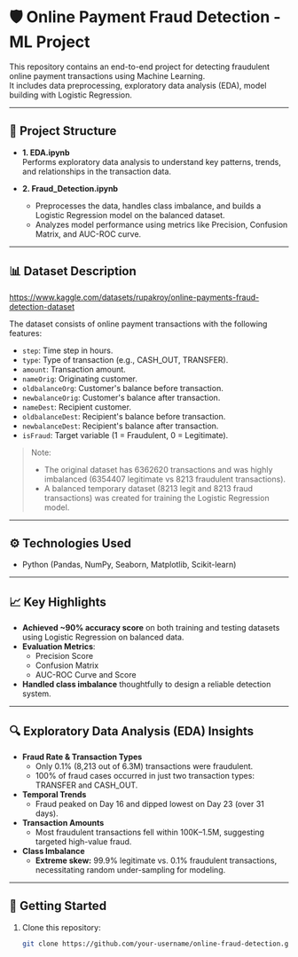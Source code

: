 # 🛡️ Online Payment Fraud Detection - ML Project

This repository contains an end-to-end project for detecting fraudulent online payment transactions using Machine Learning.  
It includes data preprocessing, exploratory data analysis (EDA), model building with Logistic Regression.

---

## 📂 Project Structure

- **1. EDA.ipynb**  
  Performs exploratory data analysis to understand key patterns, trends, and relationships in the transaction data.

- **2. Fraud_Detection.ipynb**  
  - Preprocesses the data, handles class imbalance, and builds a Logistic Regression model on the balanced dataset.
  - Analyzes model performance using metrics like Precision, Confusion Matrix, and AUC-ROC curve.

---

## 📊 Dataset Description
https://www.kaggle.com/datasets/rupakroy/online-payments-fraud-detection-dataset

The dataset consists of online payment transactions with the following features:
- `step`: Time step in hours.
- `type`: Type of transaction (e.g., CASH_OUT, TRANSFER).
- `amount`: Transaction amount.
- `nameOrig`: Originating customer.
- `oldbalanceOrg`: Customer's balance before transaction.
- `newbalanceOrig`: Customer's balance after transaction.
- `nameDest`: Recipient customer.
- `oldbalanceDest`: Recipient's balance before transaction.
- `newbalanceDest`: Recipient's balance after transaction.
- `isFraud`: Target variable (1 = Fraudulent, 0 = Legitimate).

> Note:  
> - The original dataset has 6362620 transactions and was highly imbalanced (6354407 legitimate vs 8213 fraudulent transactions).  
> - A balanced temporary dataset (8213 legit and 8213 fraud transactions) was created for training the Logistic Regression model.  

---

## ⚙️ Technologies Used

- Python (Pandas, NumPy, Seaborn, Matplotlib, Scikit-learn)

---

## 📈 Key Highlights

- **Achieved ~90% accuracy score** on both training and testing datasets using Logistic Regression on balanced data.
- **Evaluation Metrics**:
  - Precision Score
  - Confusion Matrix
  - AUC-ROC Curve and Score
- **Handled class imbalance** thoughtfully to design a reliable detection system.

---
## 🔍 Exploratory Data Analysis (EDA) Insights

- **Fraud Rate & Transaction Types**
  - Only 0.1% (8,213 out of 6.3M) transactions were fraudulent.
  - 100% of fraud cases occurred in just two transaction types: TRANSFER and CASH_OUT.
- **Temporal Trends**
  - Fraud peaked on Day 16 and dipped lowest on Day 23 (over 31 days).
- **Transaction Amounts**
  - Most fraudulent transactions fell within 100K–1.5M, suggesting targeted high-value fraud.
- **Class Imbalance**
  - **Extreme skew:** 99.9% legitimate vs. 0.1% fraudulent transactions, necessitating random under-sampling for modeling.

---

## 🚀 Getting Started

1. Clone this repository:
   ```bash
   git clone https://github.com/your-username/online-fraud-detection.git

